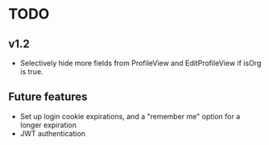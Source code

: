 # TODO

## v1.2

- Selectively hide more fields from ProfileView and EditProfileView if isOrg is true.

## Future features

- Set up login cookie expirations, and a "remember me" option for a longer expiration
- JWT authentication
